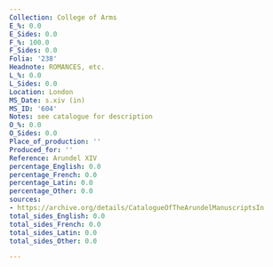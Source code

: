 ```yaml
---
Collection: College of Arms
E_%: 0.0
E_Sides: 0.0
F_%: 100.0
F_Sides: 0.0
Folia: '238'
Headnote: ROMANCES, etc.
L_%: 0.0
L_Sides: 0.0
Location: London
MS_Date: s.xiv (in)
MS_ID: '604'
Notes: see catalogue for description
O_%: 0.0
O_Sides: 0.0
Place_of_production: ''
Produced_for: ''
Reference: Arundel XIV
percentage_English: 0.0
percentage_French: 0.0
percentage_Latin: 0.0
percentage_Other: 0.0
sources:
- https://archive.org/details/CatalogueOfTheArundelManuscriptsIn
total_sides_English: 0.0
total_sides_French: 0.0
total_sides_Latin: 0.0
total_sides_Other: 0.0

---
```

